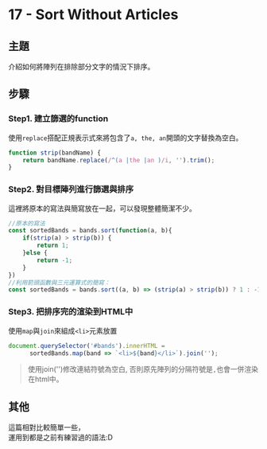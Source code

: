 # 17 - Sort Without Articles
## **主題**
介紹如何將陣列在排除部分文字的情況下排序。

## **步驟**
### Step1. 建立篩選的function
使用`replace`搭配正規表示式來將包含了`a, the, an`開頭的文字替換為空白。
```javascript
function strip(bandName) {
    return bandName.replace(/^(a |the |an )/i, '').trim();
}
```

### Step2. 對目標陣列進行篩選與排序
這裡將原本的寫法與簡寫放在一起，可以發現整體簡潔不少。
```javascript
//原本的寫法
const sortedBands = bands.sort(function(a, b){
    if(strip(a) > strip(b)) {
        return 1;
    }else {
        return -1;
    }
})
//利用箭頭函數與三元運算式的簡寫：
const sortedBands = bands.sort((a, b) => (strip(a) > strip(b)) ? 1 : -1);
```

### Step3. 把排序完的渲染到HTML中
使用`map`與`join`來組成`<li>`元素放置
```javascript
document.querySelector('#bands').innerHTML = 
      sortedBands.map(band => `<li>${band}</li>`).join('');
```
>使用join('')修改連結符號為空白, 否則原先陣列的分隔符號是`,`也會一併渲染在html中。

## 其他
這篇相對比較簡單一些，  
運用到都是之前有練習過的語法:D